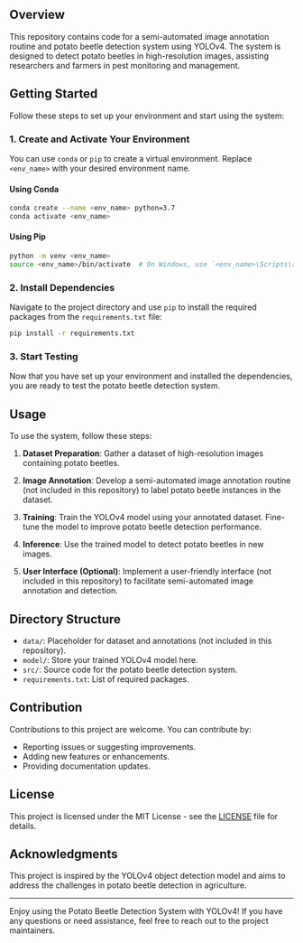 ## Overview

This repository contains code for a semi-automated image annotation routine and potato beetle detection system using YOLOv4. The system is designed to detect potato beetles in high-resolution images, assisting researchers and farmers in pest monitoring and management.

## Getting Started

Follow these steps to set up your environment and start using the system:

### 1. Create and Activate Your Environment

You can use `conda` or `pip` to create a virtual environment. Replace `<env_name>` with your desired environment name.

#### Using Conda

```bash
conda create --name <env_name> python=3.7
conda activate <env_name>
```

#### Using Pip

```bash
python -m venv <env_name>
source <env_name>/bin/activate  # On Windows, use `<env_name>\Scripts\activate`
```

### 2. Install Dependencies

Navigate to the project directory and use `pip` to install the required packages from the `requirements.txt` file:

```bash
pip install -r requirements.txt
```

### 3. Start Testing

Now that you have set up your environment and installed the dependencies, you are ready to test the potato beetle detection system.

## Usage

To use the system, follow these steps:

1. **Dataset Preparation**: Gather a dataset of high-resolution images containing potato beetles.

2. **Image Annotation**: Develop a semi-automated image annotation routine (not included in this repository) to label potato beetle instances in the dataset.

3. **Training**: Train the YOLOv4 model using your annotated dataset. Fine-tune the model to improve potato beetle detection performance.

4. **Inference**: Use the trained model to detect potato beetles in new images.

5. **User Interface (Optional)**: Implement a user-friendly interface (not included in this repository) to facilitate semi-automated image annotation and detection.

## Directory Structure

- `data/`: Placeholder for dataset and annotations (not included in this repository).
- `model/`: Store your trained YOLOv4 model here.
- `src/`: Source code for the potato beetle detection system.
- `requirements.txt`: List of required packages.

## Contribution

Contributions to this project are welcome. You can contribute by:

- Reporting issues or suggesting improvements.
- Adding new features or enhancements.
- Providing documentation updates.

## License

This project is licensed under the MIT License - see the [LICENSE](LICENSE) file for details.

## Acknowledgments

This project is inspired by the YOLOv4 object detection model and aims to address the challenges in potato beetle detection in agriculture.

---

Enjoy using the Potato Beetle Detection System with YOLOv4! If you have any questions or need assistance, feel free to reach out to the project maintainers.

